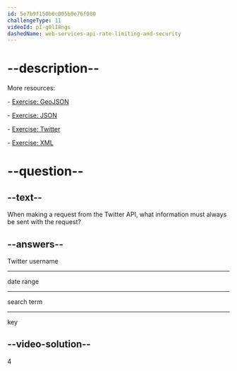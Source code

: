 ```yaml
---
id: 5e7b9f150b6c005b0e76f080
challengeType: 11
videoId: pI-g0lI8ngs
dashedName: web-services-api-rate-limiting-and-security
---
```


# --description--

More resources:

\- [Exercise: GeoJSON](https://www.youtube.com/watch?v=TJGJN0T8tak)

\- [Exercise: JSON](https://www.youtube.com/watch?v=vTmw5RtfGMY)

\- [Exercise: Twitter](https://www.youtube.com/watch?v=2c7YwhvpCro)

\- [Exercise: XML](https://www.youtube.com/watch?v=AopYOlDa-vY)

# --question--

## --text--

When making a request from the Twitter API, what information must always be sent with the request?

## --answers--

Twitter username

---

date range

---

search term

---

key

## --video-solution--

4

